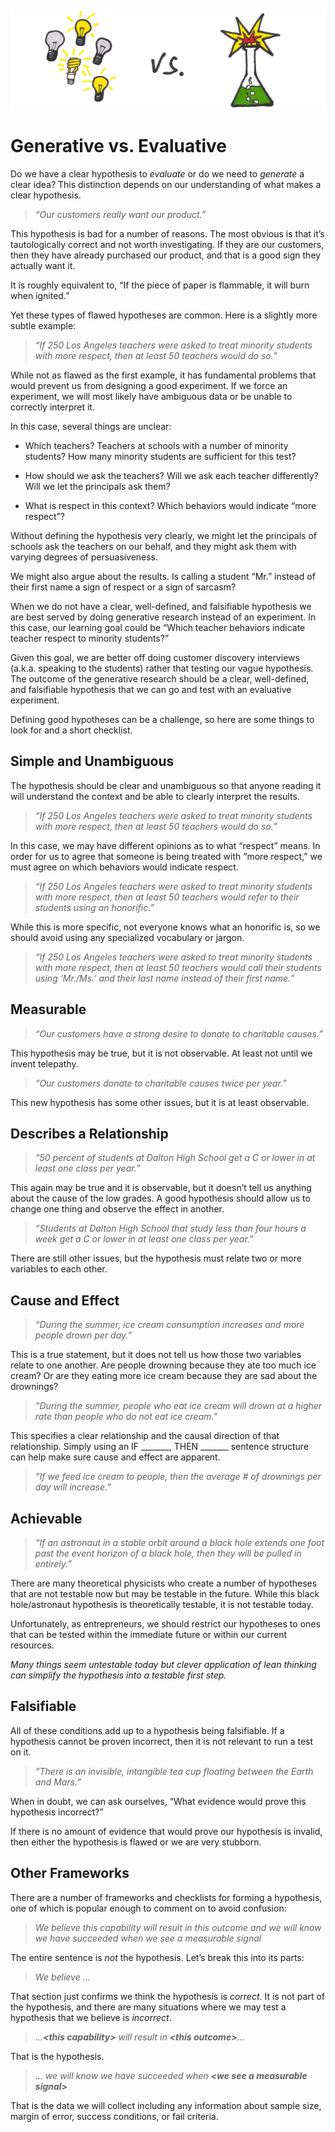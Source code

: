 ![](/assets/illustration-generative-vs-evaluative.png)

# Generative vs. Evaluative

Do we have a clear hypothesis to _evaluate_ or do we need to _generate_ a clear idea? This distinction depends on our understanding of what makes a clear hypothesis.

> _“Our customers really want our product.”_

This hypothesis is bad for a number of reasons. The most obvious is that it’s tautologically correct and not worth investigating. If they are our customers, then they have already purchased our product, and that is a good sign they actually want it.

It is roughly equivalent to, “If the piece of paper is flammable, it will burn when ignited.”

Yet these types of flawed hypotheses are common. Here is a slightly more subtle example:

> _“If 250 Los Angeles teachers were asked to treat minority students with more respect, then at least 50 teachers would do so.”_

While not as flawed as the first example, it has fundamental problems that would prevent us from designing a good experiment. If we force an experiment, we will most likely have ambiguous data or be unable to correctly interpret it.

In this case, several things are unclear:

* Which teachers? Teachers at schools with a number of minority students? How many minority students are sufficient for this test?

* How should we ask the teachers? Will we ask each teacher differently? Will we let the principals ask them?

* What is respect in this context? Which behaviors would indicate “more respect”?

Without defining the hypothesis very clearly, we might let the principals of schools ask the teachers on our behalf, and they might ask them with varying degrees of persuasiveness.

We might also argue about the results. Is calling a student “Mr.” instead of their first name a sign of respect or a sign of sarcasm?

When we do not have a clear, well-defined, and falsifiable hypothesis we are best served by doing generative research instead of an experiment. In this case, our learning goal could be “Which teacher behaviors indicate teacher respect to minority students?”

Given this goal, we are better off doing customer discovery interviews \(a.k.a. speaking to the students\) rather that testing our vague hypothesis. The outcome of the generative research should be a clear, well-defined, and falsifiable hypothesis that we can go and test with an evaluative experiment.

Defining good hypotheses can be a challenge, so here are some things to look for and a short checklist.

## **Simple and Unambiguous**

The hypothesis should be clear and unambiguous so that anyone reading it will understand the context and be able to clearly interpret the results.

> _“If 250 Los Angeles teachers were asked to treat minority students with more respect, then at least 50 teachers would do so.”_

In this case, we may have different opinions as to what “respect” means. In order for us to agree that someone is being treated with “more respect,” we must agree on which behaviors would indicate respect.

> _“If 250 Los Angeles teachers were asked to treat minority students with more respect, then at least 50 teachers would refer to their students using an honorific.”_

While this is more specific, not everyone knows what an honorific is, so we should avoid using any specialized vocabulary or jargon.

> _“If 250 Los Angeles teachers were asked to treat minority students with more respect, then at least 50 teachers would call their students using ‘Mr./Ms.’ and their last name instead of their first name.”_

## Measurable

> _“Our customers have a strong desire to donate to charitable causes.”_

This hypothesis may be true, but it is not observable. At least not until we invent telepathy.

> _“Our customers donate to charitable causes twice per year.”_

This new hypothesis has some other issues, but it is at least observable.

## Describes a Relationship

> _“50 percent of students at Dalton High School get a C or lower in at least one class per year.”_

This again may be true and it is observable, but it doesn’t tell us anything about the cause of the low grades. A good hypothesis should allow us to change one thing and observe the effect in another.

> _“Students at Dalton High School that study less than four hours a week get a C or lower in at least one class per year.”_

There are still other issues, but the hypothesis must relate two or more variables to each other.

## Cause and Effect

> _“During the summer, ice cream consumption increases and more people drown per day.”_

This is a true statement, but it does not tell us how those two variables relate to one another. Are people drowning because they ate too much ice cream? Or are they eating more ice cream because they are sad about the drownings?

> _“During the summer, people who eat ice cream will drown at a higher rate than people who do not eat ice cream.”_

This specifies a clear relationship and the causal direction of that relationship. Simply using an IF \_\_\_\_\_\_\_, THEN \_\_\_\_\_\_\_ sentence structure can help make sure cause and effect are apparent.

> _“If we feed ice cream to people, then the average \# of drownings per day will increase.”_

## Achievable

> _“If an astronaut in a stable orbit around a black hole extends one foot past the event horizon of a black hole, then they will be pulled in entirely.”_

There are many theoretical physicists who create a number of hypotheses that are not testable now but may be testable in the future. While this black hole/astronaut hypothesis is theoretically testable, it is not testable today.

Unfortunately, as entrepreneurs, we should restrict our hypotheses to ones that can be tested within the immediate future or within our current resources.

_Many things seem untestable today but clever application of lean thinking can simplify the hypothesis into a testable first step._

## Falsifiable

All of these conditions add up to a hypothesis being falsifiable. If a hypothesis cannot be proven incorrect, then it is not relevant to run a test on it.

> _“There is an invisible, intangible tea cup floating between the Earth and Mars.”_

When in doubt, we can ask ourselves, “What evidence would prove this hypothesis incorrect?”

If there is no amount of evidence that would prove our hypothesis is invalid, then either the hypothesis is flawed or we are very stubborn.

## Other Frameworks

There are a number of frameworks and checklists for forming a hypothesis, one of which is popular enough to comment on to avoid confusion:

> _We believe this capability will result in this outcome and we will know we have succeeded when we see a measurable signal_

The entire sentence is _not_ the hypothesis. Let’s break this into its parts:

> _We believe ..._

That section just confirms we think the hypothesis is _correct_. It is not part of the hypothesis, and there are many situations where we may test a hypothesis that we believe is _incorrect_.

> _...**&lt;this capability&gt;** will result in **&lt;this outcome&gt;**..._

That is the hypothesis.

> _... we will know we have succeeded when **&lt;we see a measurable signal&gt;**_

That is the data we will collect including any information about sample size, margin of error, success conditions, or fail criteria.

